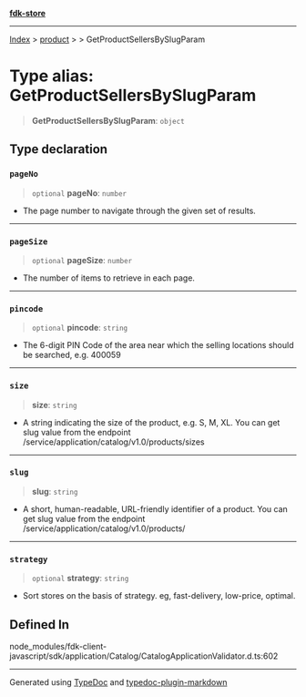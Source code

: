[**fdk-store**](../../../README.md)
***

[Index](../../../API.md) > [product](../../README.md) > [<internal>](../README.md) > GetProductSellersBySlugParam

# Type alias: GetProductSellersBySlugParam

> **GetProductSellersBySlugParam**: `object`

## Type declaration

### `pageNo`

> `optional` **pageNo**: `number`

- The page number to navigate through the given
set of results.

***

### `pageSize`

> `optional` **pageSize**: `number`

- The number of items to retrieve in each page.

***

### `pincode`

> `optional` **pincode**: `string`

- The 6-digit PIN Code of the area near which
the selling locations should be searched, e.g. 400059

***

### `size`

> **size**: `string`

- A string indicating the size of the product, e.g.
S, M, XL. You can get slug value from the endpoint
/service/application/catalog/v1.0/products/sizes

***

### `slug`

> **slug**: `string`

- A short, human-readable, URL-friendly identifier of
a product. You can get slug value from the endpoint
/service/application/catalog/v1.0/products/

***

### `strategy`

> `optional` **strategy**: `string`

- Sort stores on the basis of strategy. eg,
fast-delivery, low-price, optimal.

## Defined In

node\_modules/fdk-client-javascript/sdk/application/Catalog/CatalogApplicationValidator.d.ts:602

***
Generated using [TypeDoc](https://typedoc.org/) and [typedoc-plugin-markdown](https://www.npmjs.com/package/typedoc-plugin-markdown)
